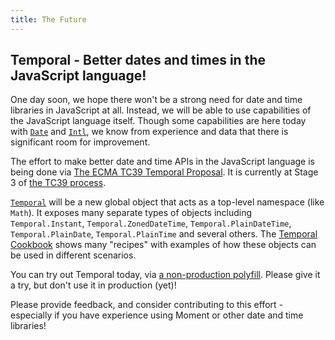 ```yaml
---
title: The Future
---
```


## **Temporal** - Better dates and times in the JavaScript language!

One day soon, we hope there won't be a strong need for date and time libraries in JavaScript at all.  Instead, we will be able to use capabilities of the JavaScript language itself.
Though some capabilities are here today with [`Date`](https://developer.mozilla.org/docs/Web/JavaScript/Reference/Global_Objects/Date) and [`Intl`](https://developer.mozilla.org/docs/Web/JavaScript/Reference/Global_Objects/Intl), we know from experience and data that there is significant room for improvement.

The effort to make better date and time APIs in the JavaScript language is being done via [The ECMA TC39 Temporal Proposal](https://tc39.es/proposal-temporal/docs/index.html).
It is currently at Stage 3 of [the TC39 process](https://tc39.es/process-document/).

[`Temporal`](https://developer.mozilla.org/en-US/docs/Web/JavaScript/Reference/Global_Objects/Temporal) will be a new global object that acts as a top-level namespace (like `Math`).  It exposes many separate types of objects including `Temporal.Instant`, `Temporal.ZonedDateTime`, `Temporal.PlainDateTime`, `Temporal.PlainDate`, `Temporal.PlainTime` and several others.  The [Temporal Cookbook](https://tc39.es/proposal-temporal/docs/cookbook.html) shows many "recipes" with examples of how these objects can be used in different scenarios.

You can try out Temporal today, via [a non-production polyfill](https://github.com/tc39/proposal-temporal/tree/main/polyfill).  Please give it a try, but don't use it in production (yet)!

Please provide feedback, and consider contributing to this effort - especially if you have experience using Moment or other date and time libraries!
